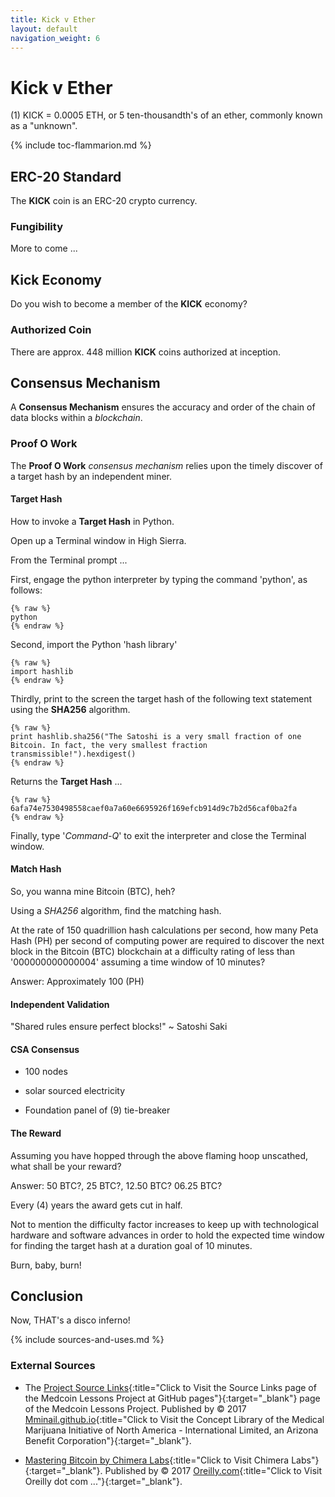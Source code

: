 ```yaml
---
title: Kick v Ether 
layout: default
navigation_weight: 6
---
```

# Kick v Ether

(1) KICK = 0.0005 ETH, or 5 ten-thousandth's of an ether, commonly known as a "unknown".

{% include toc-flammarion.md %}

## ERC-20 Standard

The **KICK** coin is an ERC-20 crypto currency.

### Fungibility

More to come ...

## Kick Economy

Do you wish to become a member of the **KICK** economy?

### Authorized Coin

There are approx. 448 million **KICK** coins authorized at inception.

## Consensus Mechanism

A **Consensus Mechanism** ensures the accuracy and order of the chain of data blocks within a *blockchain*.

### Proof O Work

The **Proof O Work** *consensus mechanism* relies upon the timely discover of a target hash by an independent miner.

#### Target Hash

How to invoke a **Target Hash** in Python.

Open up a Terminal window in High Sierra.

From the Terminal prompt ...

First, engage the python interpreter by typing the command 'python', as follows:

```liquid
{% raw %}
python
{% endraw %}
```

Second, import the Python 'hash library'

```liquid
{% raw %}
import hashlib
{% endraw %}
```

Thirdly, print to the screen the target hash of the following text statement using the **SHA256** algorithm.

```liquid
{% raw %}
print hashlib.sha256("The Satoshi is a very small fraction of one Bitcoin. In fact, the very smallest fraction transmissible!").hexdigest()
{% endraw %}
```

Returns the **Target Hash** ...

```liquid
{% raw %}
6afa74e7530498558caef0a7a60e6695926f169efcb914d9c7b2d56caf0ba2fa
{% endraw %}
```

Finally, type '*Command-Q*' to exit the interpreter and close the Terminal window.

#### Match Hash

So, you wanna mine Bitcoin (BTC), heh?

Using a *SHA256* algorithm, find the matching hash.

At the rate of 150 quadrillion hash calculations per second, how many Peta Hash (PH) per second of computing power are required to discover the next block in the Bitcoin (BTC) blockchain at a difficulty rating of less than '000000000000004' assuming a time window of 10 minutes?

Answer: Approximately 100 (PH)

#### Independent Validation

"Shared rules ensure perfect blocks!" ~ Satoshi Saki

#### CSA Consensus

- 100 nodes

- solar sourced electricity

- Foundation panel of (9) tie-breaker 

#### The Reward

Assuming you have hopped through the above flaming hoop unscathed, what shall be your reward?

Answer: 50 BTC?, 25 BTC?, 12.50 BTC? 06.25 BTC?

Every (4) years the award gets cut in half.

Not to mention the difficulty factor increases to keep up with technological hardware and software advances in order to hold the expected time window for finding the target hash at a duration goal of 10 minutes.

Burn, baby, burn!

## Conclusion

Now, THAT's a disco inferno!

{% include sources-and-uses.md %}

### External Sources

- The [Project Source Links](https://mminail.github.io/Medcoin/Source-Medcoin-Links.htm){:title="Click to Visit the Source Links page of the Medcoin Lessons Project at GitHub pages"}{:target="_blank"} page of the Medcoin Lessons Project. Published by © 2017 [Mminail.github.io](https://mminail.github.io/){:title="Click to Visit the Concept Library of the Medical Marijuana Initiative of North America - International Limited, an Arizona Benefit Corporation"}{:target="_blank"}.

- [Mastering Bitcoin by Chimera Labs](https://www.chimera.labs.oreilly.com){:title="Click to Visit Chimera Labs"}{:target="_blank"}. Published by © 2017 [Oreilly.com](https://www.oreilly.com){:title="Click to Visit Oreilly dot com ..."}{:target="_blank"}.
